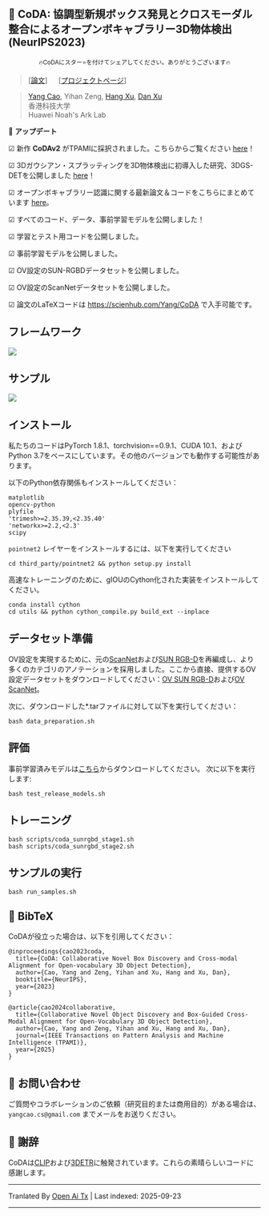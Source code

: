 
## :book: CoDA: 協調型新規ボックス発見とクロスモーダル整合によるオープンボキャブラリー3D物体検出 (NeurIPS2023)
<p align="center">
  <small> 🔥CoDAにスター⭐を付けてシェアしてください。ありがとうございます🔥 </small>
</p>

> [[論文](https://arxiv.org/abs/2310.02960)] &emsp; [[プロジェクトページ](https://yangcaoai.github.io/publications/CoDA.html)] <br>
<!-- > [Yang Cao](https://yangcaoai.github.io/), Yihan Zeng, [Hang Xu](https://xuhangcn.github.io/), [Dan Xu](https://www.danxurgb.net) <br> -->
<!-- > 香港科技大学、Huawei Noah's Ark Lab -->
> [Yang Cao](https://yangcaoai.github.io/), Yihan Zeng, [Hang Xu](https://xuhangcn.github.io/), [Dan Xu](https://www.danxurgb.net) <br>
> 香港科技大学<br>
> Huawei Noah's Ark Lab

:triangular_flag_on_post: **アップデート**  

&#9745; 新作 **CoDAv2** がTPAMIに採択されました。こちらからご覧ください [here](https://arxiv.org/pdf/2406.00830v2)！

&#9745; 3Dガウシアン・スプラッティングを3D物体検出に初導入した研究、3DGS-DETを公開しました [here](https://arxiv.org/pdf/2410.01647)！

&#9745; オープンボキャブラリー認識に関する最新論文＆コードをこちらにまとめています [here](https://github.com/yangcaoai/Awesome-Open-Vocabulary-Perception)。

&#9745; すべてのコード、データ、事前学習モデルを公開しました！

&#9745; 学習とテスト用コードを公開しました。

&#9745; 事前学習モデルを公開しました。

&#9745; OV設定のSUN-RGBDデータセットを公開しました。  

&#9745; OV設定のScanNetデータセットを公開しました。

&#9745; 論文のLaTeXコードは https://scienhub.com/Yang/CoDA で入手可能です。

## フレームワーク  
<img src="https://raw.githubusercontent.com/yangcaoai/CoDA_NeurIPS2023/main/assets/ov3d_det.png">

## サンプル  
<img src="https://raw.githubusercontent.com/yangcaoai/CoDA_NeurIPS2023/main/assets/CoDA_sup_fig0_v3_cropped_compressed_v2.jpg">

## インストール
私たちのコードはPyTorch 1.8.1、torchvision==0.9.1、CUDA 10.1、およびPython 3.7をベースにしています。その他のバージョンでも動作する可能性があります。

以下のPython依存関係もインストールしてください：

```
matplotlib
opencv-python
plyfile
'trimesh>=2.35.39,<2.35.40'
'networkx>=2.2,<2.3'
scipy
```

`pointnet2` レイヤーをインストールするには、以下を実行してください

```
cd third_party/pointnet2 && python setup.py install
```

高速なトレーニングのために、gIOUのCython化された実装をインストールしてください。
```
conda install cython
cd utils && python cython_compile.py build_ext --inplace
```

## データセット準備

OV設定を実現するために、元の[ScanNet](https://github.com/facebookresearch/votenet/tree/main/scannet)および[SUN RGB-D](https://github.com/facebookresearch/votenet/tree/main/sunrgbd)を再編成し、より多くのカテゴリのアノテーションを採用しました。ここから直接、提供するOV設定データセットをダウンロードしてください：[OV SUN RGB-D](https://huggingface.co/datasets/YangCaoCS/Open-Vocabulary-SUN-RGBD)および[OV ScanNet](https://hkustconnect-my.sharepoint.com/:f:/g/personal/ycaobd_connect_ust_hk/EsqoPe7-VFxOlY0a-v1-vPwBSiEHoGRTgK5cLIhnjyXiEQ?e=jY7nKT)。

次に、ダウンロードした*.tarファイルに対して以下を実行してください：
```
bash data_preparation.sh
```

## 評価
事前学習済みモデルは[こちら](https://drive.google.com/file/d/1fTKX1ML5u8jJ249GwAYqdCZGs941907H/view?usp=drive_link)からダウンロードしてください。
次に以下を実行します:
```
bash test_release_models.sh
```

## トレーニング
```
bash scripts/coda_sunrgbd_stage1.sh
bash scripts/coda_sunrgbd_stage2.sh
```
## サンプルの実行
```
bash run_samples.sh
```

## :scroll: BibTeX
CoDAが役立った場合は、以下を引用してください：
```
@inproceedings{cao2023coda,
  title={CoDA: Collaborative Novel Box Discovery and Cross-modal Alignment for Open-vocabulary 3D Object Detection},
  author={Cao, Yang and Zeng, Yihan and Xu, Hang and Xu, Dan},
  booktitle={NeurIPS},
  year={2023}
}

@article{cao2024collaborative,
  title={Collaborative Novel Object Discovery and Box-Guided Cross-Modal Alignment for Open-Vocabulary 3D Object Detection},
  author={Cao, Yang and Zeng, Yihan and Xu, Hang and Xu, Dan},
  journal={IEEE Transactions on Pattern Analysis and Machine Intelligence (TPAMI)},
  year={2025}
}
```

## :e-mail: お問い合わせ

ご質問やコラボレーションのご依頼（研究目的または商用目的）がある場合は、`yangcao.cs@gmail.com` までメールをお送りください。

## :scroll: 謝辞
CoDAは[CLIP](https://github.com/openai/CLIP)および[3DETR](https://github.com/facebookresearch/3detr)に触発されています。これらの素晴らしいコードに感謝します。


---

Tranlated By [Open Ai Tx](https://github.com/OpenAiTx/OpenAiTx) | Last indexed: 2025-09-23

---